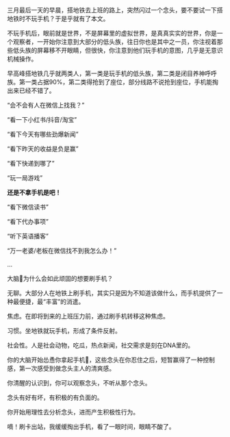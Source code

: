三月最后一天的早晨，搭地铁去上班的路上，突然闪过一个念头，要不要试一下搭地铁时不玩手机？于是乎就有了本文。

不玩手机后，眼前就是世界，不是屏幕里的虚拟世界，是真真实实的世界，你是一个观察者，一开始你注意到大部分的低头族，往日你也是其中之一员，你注视着那些低头族的屏幕移不开眼睛，但很快，你注意到他们玩手机的意图，几乎是无意识机械操作。

早高峰搭地铁几乎就两类人，第一类是玩手机的低头族，第二类是闭目养神呼呼族。第一类占据90%，第二类得抢到了座位，部分线路不说抢到座位，手机能掏出来已经不错了。

“会不会有人在微信上找我？”

“看一下小红书/抖音/淘宝”

“看下今天有哪些劲爆新闻”

“看下昨天的收益是负是赢”

“看下快递到哪了”

“玩一局游戏”

**还是不拿手机是吧！**

“看下微信读书”

“看下代办事项”

“听下英语播客”

“万一老婆/老板在微信找不到我怎么办！”

…

大脑🧠为什么会如此顽固的想要刷手机？

无聊。大部分人在地铁上刷手机，其实只是因为不知道该做什么，而手机提供了一种最便捷，最“丰富”的消遣。

焦虑。在即将到来的上班压力前，通过刷手机转移这种焦虑。

习惯。坐地铁就玩手机，形成了条件反射。

社会性。人是社会动物，吃瓜，热点新闻，社交需求是刻在DNA里的。

你的大脑开始怂恿你拿起手机📱，这些念头在你忍住之后，短暂赢得了一种控制感，第一次感受到做念头主人的清爽感。

你清醒的认识到，你可以观察念头，不听从那个念头。

念头有好有坏，有积极的有负面的。

你开始用理性去分析念头，进而产生积极性行为。

嘀！刷卡出站，我缓缓掏出手机，看了一眼时间，眼睛不酸了。